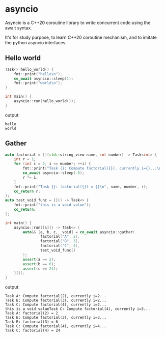 # asyncio
Asyncio is a C++20 coroutine library to write concurrent code using the await syntax.

It's for study purpose, to learn C++20 coroutine mechanism, and to imitate the python asyncio interfaces.

## Hello world
```cpp
Task<> hello_world() {
    fmt::print("hello\n");
    co_await asyncio::sleep(1);
    fmt::print("world\n");
}

int main() {
    asyncio::run(hello_world());
}
```
output:
```shell
hello
world
```

## Gather
```cpp
auto factorial = [](std::string_view name, int number) -> Task<int> {
    int r = 1;
    for (int i = 2; i <= number; ++i) {
        fmt::print("Task {}: Compute factorial({}), currently i={}...\n", name, number, i);
        co_await asyncio::sleep(.5);
        r *= i;
    }
    fmt::print("Task {}: factorial({}) = {}\n", name, number, r);
    co_return r;
};
auto test_void_func = []() -> Task<> {
    fmt::print("this is a void value");
    co_return;
};

int main() {
    asyncio::run([&]() -> Task<> {
        auto&& [a, b, c, _void] = co_await asyncio::gather(
                factorial("A", 2),
                factorial("B", 3),
                factorial("C", 4),
                test_void_func()
        );
        assert(a == 2);
        assert(b == 6);
        assert(c == 24);
    }());
}
```

output:
```shell
Task A: Compute factorial(2), currently i=2...
Task B: Compute factorial(3), currently i=2...
Task C: Compute factorial(4), currently i=2...
this is a void valueTask C: Compute factorial(4), currently i=3...
Task A: factorial(2) = 2
Task B: Compute factorial(3), currently i=3...
Task B: factorial(3) = 6
Task C: Compute factorial(4), currently i=4...
Task C: factorial(4) = 24
```
